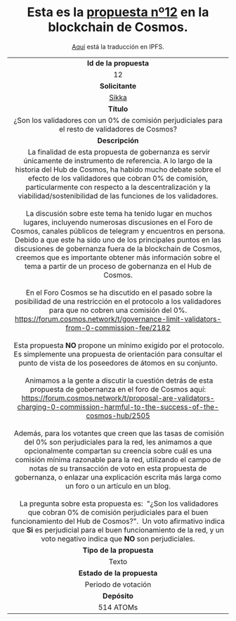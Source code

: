 <h1 align="center"> Esta es la <a href="https://cosmos.bigdipper.live/proposals/12">propuesta nº12</a> en la blockchain de Cosmos.</h1>

<p align="center"><a href="https://ipfs.io/ipfs/QmQ6641mMx9QEcj9W4w877KbyPgwzK1ZCcyk7WWhToQust">Aquí</a> está la traducción en IPFS.</p>

<table align="center">
    <tr align="center">
        <td><b>Id de la propuesta</b></td>
    </tr>
    <tr align="center">
        <td>12</td>
    </tr>
    <tr align="center">
        <td><b>Solicitante</b></td>
    </tr>
    <tr align="center">
        <td><a href="https://cosmos.bigdipper.live/validator/679B89785973BE94D4FDF8B66F84A929932E91C5">Sikka</a></td>
    </tr>
    <tr align="center">
        <td><b>Título</b></td>
    </tr>
    <tr align="center">
        <td>¿Son los validadores con un 0% de comisión perjudiciales para el resto de validadores de Cosmos?</td>
    </tr>
    <tr align="center">
        <td> <b>Descripción</b></td>
    </tr>
    <tr>
        <td align="center">
            &nbsp;La finalidad de esta propuesta de gobernanza es servir únicamente de instrumento de referencia. A lo largo 
            de la historia del Hub de Cosmos, ha habido mucho debate sobre el efecto de los validadores que cobran 0% de 
            comisión, particularmente con respecto a la descentralización y la viabilidad/sostenibilidad de las funciones 
            de los validadores.
            <br>
            <br>
            &nbsp;La discusión sobre este tema ha tenido lugar en muchos lugares, incluyendo numerosas discusiones en el Foro  de Cosmos, 
            canales públicos de telegram y encuentros en persona. Debido a que este ha sido uno de los principales puntos en las 
            discusiones de gobernanza fuera de la blockchain de Cosmos, creemos que es importante obtener más información sobre 
            el tema a partir de un proceso de gobernanza en el Hub de Cosmos.
            <br>
            <br>
            &nbsp;En el Foro Cosmos se ha discutido en el pasado sobre la posibilidad de una restricción en el protocolo a los 
            validadores para que no cobren una comisión del 0%.
            <br> 
            <a href="https://forum.cosmos.network/t/governance-limit-validators-from-0-commission-fee/2182">
                https://forum.cosmos.network/t/governance-limit-validators-from-0-commission-fee/2182</a>
            <br>
            <br>
            &nbsp;Esta propuesta <b>NO</b> propone un mínimo exigido por el protocolo. Es simplemente una propuesta de orientación para
            consultar el punto de vista de los poseedores de átomos en su conjunto.
            <br>
            <br>
            &nbsp;Animamos a la gente a discutir la cuestión detrás de esta propuesta de gobernanza en el foro de Cosmos aquí:
            <br>
            <a href="https://forum.cosmos.network/t/proposal-are-validators-charging-0-commission-harmful-to-the-success-of-the-cosmos-hub/2505">
                https://forum.cosmos.network/t/proposal-are-validators-charging-0-commission-harmful-to-the-success-of-the-cosmos-hub/2505
            </a>
            <br>
            <br>
            &nbsp;Además, para los votantes que creen que las tasas de comisión del 0% son perjudiciales para la red, les animamos a que opcionalmente 
            compartan su creencia sobre cuál es una comisión mínima razonable para la red, utilizando el campo de notas de su transacción de voto 
            en esta propuesta de gobernanza, o enlazar una explicación escrita más larga como un foro o un artículo en un blog.
            <br>
            <br>
            &nbsp;La pregunta sobre esta propuesta es: &nbsp;"¿Son los validadores que cobran 0% de comisión perjudiciales para el buen funcionamiento del Hub de Cosmos?".
             &nbsp;Un voto afirmativo indica que <b>Si</b> es perjudicial para el buen funcionamiento de la red, y un voto negativo indica que <b>NO</b> son perjudiciales.
        </td>
    </tr>
    <tr align="center">
        <td><b>Tipo de la propuesta</b></td>
    </tr>
    <tr align="center">
        <td>Texto</td>
    </tr>
    <tr align="center">
        <td><b>Estado de la propuesta</b></td>
    </tr>
    <tr align="center">
        <td>Periodo de votación</td>
    </tr>
    <tr align="center">
        <td><b>Depósito</b></td>
    </tr>
    <tr align="center">
        <td>514 ATOMs</td>
    </tr>
</table>
